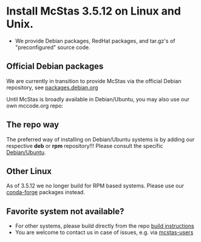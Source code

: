 # Install McStas 3.5.12 on Linux and Unix.

* We provide Debian packages, RedHat packages, and tar.gz's of "preconfigured" source code.

## Official Debian packages
We are currently in transition to provide McStas via the official Debian repository, see [packages.debian.org](https://packages.debian.org/search?keywords=mcstas&searchon=names&suite=all&section=all)

Until McStas is broadly available in Debian/Ubuntu, you may also use our own mccode.org repo:

## The repo way
The preferred way of installing on Debian/Ubuntu systems is by adding our respective **deb** or **rpm** repository!!! Please consult the
specific [Debian/Ubuntu](debian/README.md).

## Other Linux
As of 3.5.12 we no longer build for RPM based systems. Please use our [conda-forge](../conda/README.md) packages instead.

## Favorite system not available?
* For other systems, please build directly from the repo [build instructions](https://github.com/McStasMcXtrace/McCode/wiki/Building-McStas-McXtrace)
 * You are welcome to contact us in case of issues, e.g. via [mcstas-users](mailto:mcstas-users@mcstas.org)
